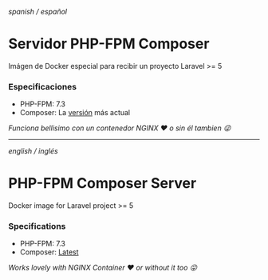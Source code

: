*spanish / español*
# Servidor PHP-FPM Composer
Imágen de Docker especial para recibir un proyecto Laravel >= 5
### Especificaciones
* PHP-FPM: 7.3
* Composer: La [versión](https://getcomposer.org/doc/faqs/how-to-install-composer-programmatically.md) más actual

*Funciona bellisimo con un contenedor NGINX :heart: o sin él tambien :stuck_out_tongue_winking_eye:*

***

*english / inglés*
# PHP-FPM Composer Server
Docker image for Laravel project >= 5
### Specifications
* PHP-FPM: 7.3
* Composer: [Latest](https://getcomposer.org/doc/faqs/how-to-install-composer-programmatically.md)

*Works lovely with NGINX Container :heart: or without it too :stuck_out_tongue_winking_eye:*
